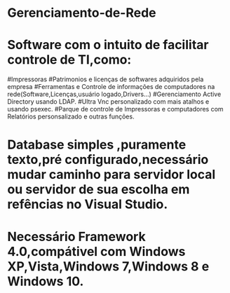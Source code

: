 # Gerenciamento-de-Rede
# Software com o intuito de facilitar controle de TI,como:
#Impressoras
#Patrimonios e licenças de softwares adquiridos pela empresa
#Ferramentas e Controle de informações de computadores na rede(Software,Licenças,usuário logado,Drivers...)
#Gerenciamento Active Directory usando LDAP.
#Ultra Vnc personalizado com mais atalhos e usando psexec.
#Parque de controle de Impressoras e computadores com Relatórios personsalizado e outras funções.
# Database simples ,puramente texto,pré configurado,necessário mudar caminho para servidor local ou servidor de sua escolha em refências no Visual Studio.
# Necessário Framework 4.0,compátivel com Windows XP,Vista,Windows 7,Windows 8 e Windows 10.
